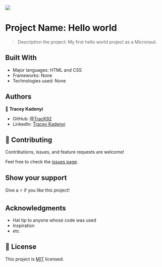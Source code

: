 ![](https://img.shields.io/badge/Microverse-blueviolet)

# Project Name: Hello world

> Description the project: My first hello world project as a Micronaut. 


## Built With

- Major languages: HTML and CSS
- Frameworks: None
- Technologies used: None


## Authors

👤 **Tracey Kadenyi**

- GitHub: [@TracK92](https://github.com/TracK92)
- LinkedIn: [Tracey Kadenyi]([https://linkedin.com/in/linkedinhandle](https://www.linkedin.com/in/tracy-kadenyi-9bb90287))


## 🤝 Contributing

Contributions, issues, and feature requests are welcome!

Feel free to check the [issues page](../../issues/).

## Show your support

Give a ⭐️ if you like this project!

## Acknowledgments

- Hat tip to anyone whose code was used
- Inspiration
- etc

## 📝 License

This project is [MIT](./MIT.md) licensed.
